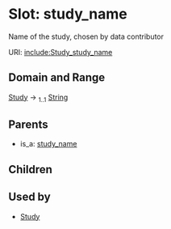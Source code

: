 
# Slot: study_name


Name of the study, chosen by data contributor

URI: [include:Study_study_name](https://w3id.org/include/Study_study_name)


## Domain and Range

[Study](Study.md) &#8594;  <sub>1..1</sub> [String](types/String.md)

## Parents

 *  is_a: [study_name](study_name.md)

## Children


## Used by

 * [Study](Study.md)
